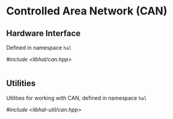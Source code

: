 # Controlled Area Network (CAN)

## Hardware Interface
Defined in namespace `hal`

*#include <libhal/can.hpp>*

```{doxygenclass} hal::can
```

## Utilities

Utilities for working with CAN, defined in namespace `hal`

*#include <libhal-util/can.hpp>*

```{doxygengroup} CAN_Utilities
```